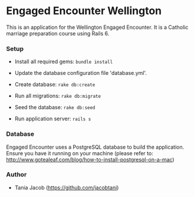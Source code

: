 # Engaged Encounter Wellington
This is an application for the Wellington Engaged Encounter. It is a Catholic marriage preparation course using Rails 6.

### Setup

* Install all required gems: ```bundle install```

* Update the database configuration file 'database.yml'.

* Create database: ```rake db:create```

* Run all migrations: ```rake db:migrate```

* Seed the database: ```rake db:seed```

* Run application server: ```rails s```

### Database

Engaged Encounter uses a PostgreSQL database to build the application. Ensure you have it running on your machine (please refer to: http://www.gotealeaf.com/blog/how-to-install-postgresql-on-a-mac)

### Author

* Tania Jacob (https://github.com/jacobtani)
